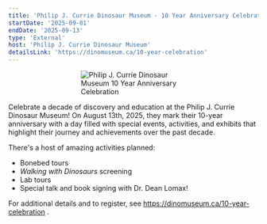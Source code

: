 ```yaml
---
title: 'Philip J. Currie Dinosaur Museum - 10 Year Anniversary Celebration!'
startDate: '2025-09-01'
endDate: '2025-09-13'
type: 'External'
host: 'Philip J. Currie Dinosaur Museum'
detailsLink: 'https://dinomuseum.ca/10-year-celebration'
---
```


<figure style="display:flex; align-items: center; justify-content: center; flex-direction: column;">
    <img src="/events/2025/external/PJCDM2.png" alt="Philip J. Currie Dinosaur Museum 10 Year Anniversary Celebration" style="max-width: 50%;">
</figure>

Celebrate a decade of discovery and education at the Philip J. Currie Dinosaur Museum! On August 13th, 2025, they mark their 10-year anniversary with a day filled with special events, activities, and exhibits that highlight their journey and achievements over the past decade.

There's a host of amazing activities planned:

-   Bonebed tours
-   _Walking with Dinosaurs_ screening
-   Lab tours
-   Special talk and book signing with Dr. Dean Lomax!

For additional details and to register, see https://dinomuseum.ca/10-year-celebration .
